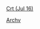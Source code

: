 [Crt (Jul 16)](https://gr33ncamper.github.io/Paul-s-Website/Crt)

[Archv](https://gr33ncamper.github.io/Paul-s-Website/YRS/index)
